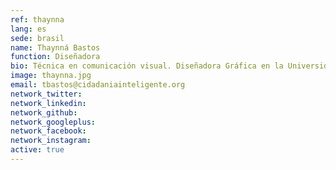 ```yaml
---
ref: thaynna
lang: es
sede: brasil
name: Thaynná Bastos
function: Diseñadora
bio: Técnica en comunicación visual. Diseñadora Gráfica en la Universidad Estácio de Sá en Brasil. Una enamorada de la creación.
image: thaynna.jpg
email: tbastos@cidadaniainteligente.org
network_twitter: 
network_linkedin: 
network_github: 
network_googleplus:
network_facebook:
network_instagram:
active: true
---
```

